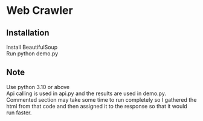 # Web Crawler

## Installation
Install BeautifulSoup<br>
Run python demo.py


## Note
Use python 3.10 or above<br>
Api calling is used in api.py and the results are used in demo.py.<br>
Commented section may take some time to run completely so I gathered the html from that code and then assigned it to the response so that it would run faster.
